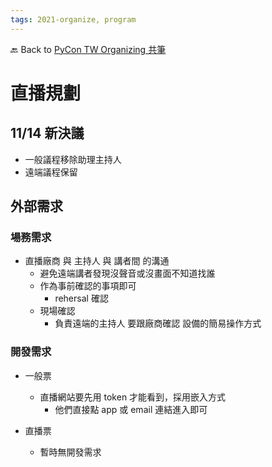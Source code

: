 ```yaml
---
tags: 2021-organize, program
---
```


🔙 Back to [PyCon TW Organizing 共筆](https://hackmd.io/@pycontw/SyG5_GrED/https%3A%2F%2Fhackmd.io%2F%40pycontw%2FByi2hyM9w)

# 直播規劃


## 11/14 新決議

- 一般議程移除助理主持人
- 遠端議程保留



## 外部需求



### 場務需求

- 直播廠商 與 主持人 與 講者間 的溝通
    - 避免遠端講者發現沒聲音或沒畫面不知道找誰
    - 作為事前確認的事項即可
        - rehersal 確認
    - 現場確認
        - 負責遠端的主持人 要跟廠商確認 設備的簡易操作方式


### 開發需求

- 一般票
    - 直播網站要先用 token 才能看到，採用嵌入方式
        - 他們直接點 app 或 email 連結進入即可

- 直播票
    - 暫時無開發需求

